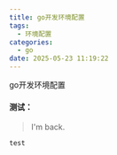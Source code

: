 ```yaml
---
title: go开发环境配置
tags:
  - 环境配置
categories:
  - go
date: 2025-05-23 11:19:22
---
```


go开发环境配置
<!-- more -->
#### 测试：

> I'm back.
```
test
```
